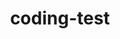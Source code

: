 ---
layout: default
title: coding-test
nav_order: 3
has_children: true
permalink: /docs/coding-test
---
